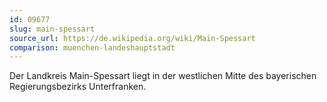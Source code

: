 ```yaml
---
id: 09677
slug: main-spessart
source_url: https://de.wikipedia.org/wiki/Main-Spessart
comparison: muenchen-landeshauptstadt
---
```


Der Landkreis Main-Spessart liegt in der westlichen Mitte des bayerischen Regierungsbezirks Unterfranken.
